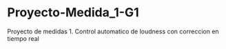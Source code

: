 # Proyecto-Medida_1-G1
Proyecto de medidas 1. Control automatico de loudness con correccion en tiempo real

